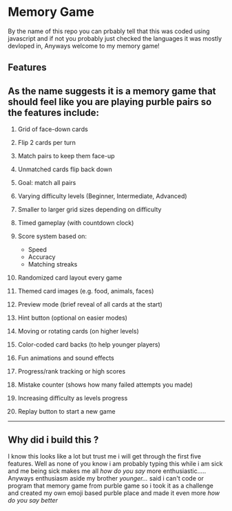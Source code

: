 # Memory Game

By the name of this repo you can prbably tell that this was coded using javascript and if not you probably just checked the languages it was mostly devloped in, Anyways welcome to my memory game!

## Features

## As the name suggests it is a memory game that should feel like you are playing purble pairs so the features include:

1. Grid of face-down cards
2. Flip 2 cards per turn
3. Match pairs to keep them face-up
4. Unmatched cards flip back down
5. Goal: match all pairs
6. Varying difficulty levels (Beginner, Intermediate, Advanced)
7. Smaller to larger grid sizes depending on difficulty
8. Timed gameplay (with countdown clock)
9. Score system based on:

   - Speed
   - Accuracy
   - Matching streaks

10. Randomized card layout every game
11. Themed card images (e.g. food, animals, faces)
12. Preview mode (brief reveal of all cards at the start)
13. Hint button (optional on easier modes)
14. Moving or rotating cards (on higher levels)
15. Color-coded card backs (to help younger players)
16. Fun animations and sound effects
17. Progress/rank tracking or high scores
18. Mistake counter (shows how many failed attempts you made)
19. Increasing difficulty as levels progress
20. Replay button to start a new game

---

## Why did i build this ?

I know this looks like a lot but trust me i will get through the first five features. Well as none of you know i am probably typing this while i am sick and me being sick makes me all _how do you say_ more enthusiastic..... Anyways enthusiasm aside my brother _younger..._ said i can't code or program that memory game from purble game so i took it as a challenge and created my own emoji based purble place and made it even more _how do you say better_
